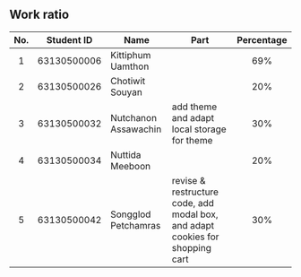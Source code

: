 ## Work ratio

|No.| Student ID    | Name                     | Part              | Percentage |
|:-:| :-----------: | ------------------------ | --------------- | :--------: |
| 1 | 63130500006   | Kittiphum Uamthon        |  |    69%     |
| 2 | 63130500026   | Chotiwit Souyan          | |    20%     |
| 3 | 63130500032   | Nutchanon Assawachin     | add theme and adapt local storage for theme |    30%     |
| 4 | 63130500034   | Nuttida Meeboon          | |    20%     |
| 5 | 63130500042   | Songglod Petchamras      | revise & restructure code, add modal box, and adapt cookies for shopping cart |    30%     |
